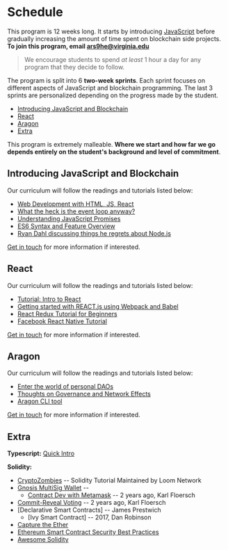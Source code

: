 # Schedule <a name="schedule"></a>

This program is 12 weeks long. It starts by introducing [JavaScript](https://www.destroyallsoftware.com/talks/the-birth-and-death-of-javascript) before gradually increasing the amount of time spent on blockchain side projects. **To join this program, email ars9he@virginia.edu**

> We encourage students to spend *at least* 1 hour a day for any program that they decide to follow.

The program is split into 6 **two-week sprints**. Each sprint focuses on different aspects of JavaScript and blockchain programming. The last 3 sprints are personalized depending on the progress made by the student.
* [Introducing JavaScript and Blockchain](#sprint1)
* [React](#sprint2)
* [Aragon](#sprint3)
* [Extra](#extra)

This program is extremely malleable. **Where we start and how far we go depends entirely on the student's background and level of commitment**.

## Introducing JavaScript and Blockchain <a name="sprint1"></a>
Our curriculum will follow the readings and tutorials listed below:
* [Web Development with HTML, JS, React](https://www.codecademy.com/learn/paths/web-development)
* [What the heck is the event loop anyway?](https://www.youtube.com/watch?v=8aGhZQkoFbQ)
* [Understanding JavaScript Promises](https://spring.io/understanding/javascript-promises)
* [ES6 Syntax and Feature Overview](https://www.taniarascia.com/es6-syntax-and-feature-overview/)
* [Ryan Dahl discussing things he regrets about Node.js](https://www.youtube.com/watch?v=M3BM9TB-8yA)


[Get in touch](#schedule) for more information if interested.

## React <a name="sprint2"></a>
Our curriculum will follow the readings and tutorials listed below:
* [Tutorial: Intro to React](https://reactjs.org/tutorial/tutorial.html)
* [Getting started with REACT.js using Webpack and Babel](https://medium.com/@siddharthac6/getting-started-with-react-js-using-webpack-and-babel-66549f8fbcb8)
* [React Redux Tutorial for Beginners](https://www.valentinog.com/blog/react-redux-tutorial-beginners/)
* [Facebook React Native Tutorial](https://facebook.github.io/react-native/docs/tutorial.html)

[Get in touch](#schedule) for more information if interested.

## Aragon <a name="sprint3"></a>
Our curriculum will follow the readings and tutorials listed below:
* [Enter the world of personal DAOs](http://blog.aragon.one/enter-the-world-of-personal-daos/)
* [Thoughts on Governance and Network Effects](https://blog.aragon.org/thoughts-on-governance-and-network-effects-f40fda3e3f98/)
* [Aragon CLI tool](https://github.com/aragon/aragon-cli)

[Get in touch](#schedule) for more information if interested.

## Extra <a name="extra"></a>
**Typescript:** [Quick Intro](https://medium.freecodecamp.org/learn-typescript-in-5-minutes-13eda868daeb)


**Solidity:** <br>
* [CryptoZombies](https://cryptozombies.io) -- Solidity Tutorial Maintained by Loom Network
* [Gnosis MultiSig Wallet](https://github.com/gnosis/MultiSigWallet/tree/master/contracts) -- 
    * [Contract Dev with Metamask](https://karl.tech/learning-solidity-part-1-deploy-a-contract/) -- 2 years ago, Karl Floersch
* [Commit-Reveal Voting](https://karl.tech/learning-solidity-part-2-voting/) -- 2 years ago, Karl Floersch
* [Declarative Smart Contracts] -- James Prestwich
    * [Ivy Smart Contract] -- 2017, Dan Robinson
* [Capture the Ether](https://capturetheether.com)
* [Ethereum Smart Contract Security Best Practices](https://consensys.github.io/smart-contract-best-practices/)
* [Awesome Solidity](https://github.com/bkrem/awesome-solidity)